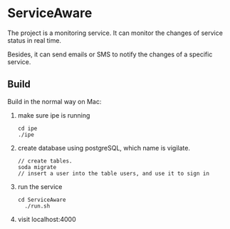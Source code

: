 
# ServiceAware

The project is a monitoring service. It can monitor the changes of service status in real time. 

Besides, it can send emails or SMS to notify the changes of a specific service. 

## Build

Build in the normal way on Mac:
1. make sure ipe is running
  
    ```
    cd ipe
    ./ipe
    ```

2. create database using postgreSQL, which name is vigilate. 

    ```
    // create tables.
    soda migrate 
    // insert a user into the table users, and use it to sign in
    ```
    
3. run the service

    ```
    cd ServiceAware
      ./run.sh
    ```
  
4. visit localhost:4000
